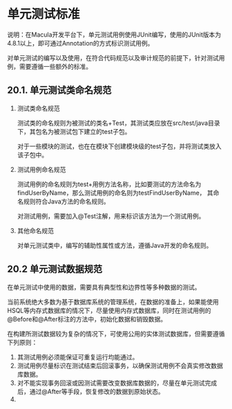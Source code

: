 # 单元测试标准

说明：在Macula开发平台下，单元测试用例使用JUnit编写，使用的JUnit版本为4.8.1以上，即可通过Annotation的方式标识测试用例。

对单元测试的编写以及使用，在符合代码规范以及审计规范的前提下，针对测试用例，需要遵循一些额外的标准。

## 20.1. 单元测试类命名规范

1. 测试类命名规范

    测试类的命名规则为被测试的类名+Test，其测试类应放在src/test/java目录下，其包名为被测试包下建立的test子包。

    对于一些模块的测试，也在在模块下创建模块级的test子包，并将测试类放入该子包中。
    
2. 测试用例命名规范

    测试用例的命名规则为test+用例方法名称，比如要测试的方法命名为findUserByName，那么测试用例的命名则为testFindUserByName，
    其命名规则符合Java方法的命名规则。
    
    对测试用例，需要加入@Test注解，用来标识该方法为一个测试用例。
    
3. 其他命名规范

    对单元测试类中，编写的辅助性属性或方法，遵循Java开发的命名规则。
    
    
## 20.2 单元测试数据规范

在单元测试中使用的数据，需要具有典型性和边界性等多种数据的测试。

当前系统绝大多数为基于数据库系统的管理系统，在数据的准备上，如果能使用HSQL等内存式数据库的情况下，尽量使用内存式数据库，同时在测试用例的@Before和@After标注的方法中，初始化数据和销毁数据。

在构建所测试数据较为复杂的情况下，可使用公用的实体测试数据库，但需要遵循下列原则：

1. 其测试用例必须能保证可重复运行均能通过。
2. 测试用例尽量标识在测试结束后回滚事务，以确保测试用例不会真实修改数据库数据。
3. 对不能实现事务回滚或因测试需要改变数据库数据的，尽量在单元测试完成后，通过@After等手段，恢复修改的数据到原始状态。
4. 